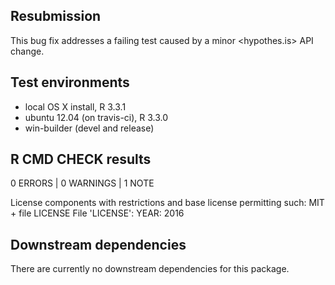 ## Resubmission

This bug fix addresses a failing test caused by a minor <hypothes.is> API change.

## Test environments

- local OS X install, R 3.3.1
- ubuntu 12.04 (on travis-ci), R 3.3.0
- win-builder (devel and release)

## R CMD CHECK results

0 ERRORS | 0 WARNINGS | 1 NOTE

License components with restrictions and base license permitting such:
  MIT + file LICENSE
File 'LICENSE':
  YEAR: 2016

## Downstream dependencies

There are currently no downstream dependencies for this package.
